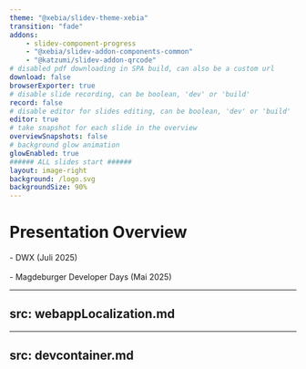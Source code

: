 ```yaml
---
theme: "@xebia/slidev-theme-xebia"
transition: "fade"
addons:
    - slidev-component-progress
    - "@xebia/slidev-addon-components-common"
    - "@katzumi/slidev-addon-qrcode"
# disabled pdf downloading in SPA build, can also be a custom url
download: false
browserExporter: true
# disable slide recording, can be boolean, 'dev' or 'build'
record: false
# disable editor for slides editing, can be boolean, 'dev' or 'build'
editor: true
# take snapshot for each slide in the overview
overviewSnapshots: false
# background glow animation
glowEnabled: true
###### ALL slides start ######
layout: image-right
background: /logo.svg
backgroundSize: 90%
---
```


# Presentation Overview
 <Link to="webappLocalization" title="WebApp-Localization"/> - DWX (Juli 2025)

 <br/>
 <br/>

 <Link to="devcontainer" title="Devcontainers"/> - Magdeburger Developer Days (Mai 2025)

---
src: webappLocalization.md
---

---
src: devcontainer.md
---